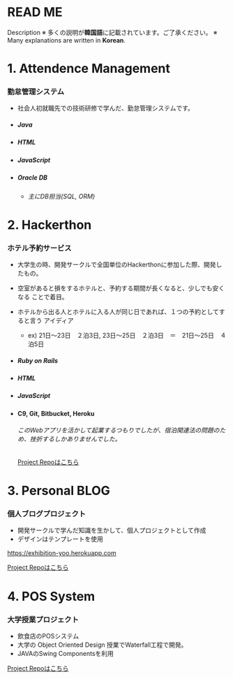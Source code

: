 READ ME
==
Description
※ 多くの説明が**韓国語**に記載されています。ご了承ください。
※ Many explanations are written in **Korean**.

# 1. Attendence Management
### 勤怠管理システム

- 社会人初就職先での技術研修で学んだ、勤怠管理システムです。

- ##### Java

- ##### HTML

- ##### JavaScript

- ##### Oracle DB

  - ###### 主にDB担当(SQL, ORM)

  


# 2. Hackerthon
### ホテル予約サービス

- 大学生の時、開発サークルで全国単位のHackerthonに参加した際、開発したもの。

- 空室があると損をするホテルと、予約する期間が長くなると、少しでも安くなる
  ことで着目。

 - ホテルから出る人とホテルに入る人が同じ日であれば、１つの予約としてすると言う
   アイディア

   - ex) 21日〜23日　２泊3日, 23日〜25日　２泊3日　＝　21日〜25日　４泊5日

- ##### Ruby on Rails

- ##### HTML

- ##### JavaScript

- #### C9, Git, Bitbucket, Heroku

    ###### このWebアプリを活かして起業するつもりでしたが、宿泊関連法の問題のため、挫折するしかありませんでした。
    
    [Project Repoはこちら](https://github.com/Yoodahun/Relaytel)

# 3. Personal BLOG

### 個人ブログプロジェクト

- 開発サークルで学んだ知識を生かして、個人プロジェクトとして作成
- デザインはテンプレートを使用

<https://exhibition-yoo.herokuapp.com>

[Project Repoはこちら](https://github.com/Yoodahun/Exhibition)



# 4. POS System

### 大学授業プロジェクト

- 飲食店のPOSシステム
- 大学の Object Oriented Design 授業でWaterfall工程で開発。
- JAVAのSwing Componentsを利用

[Project Repoはこちら](https://github.com/Yoodahun/POS_System)

